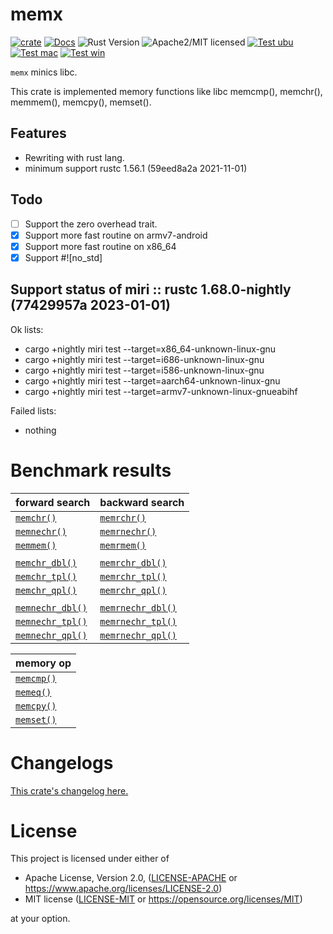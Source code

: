 # memx

[![crate][crate-image]][crate-link]
[![Docs][docs-image]][docs-link]
![Rust Version][rustc-image]
![Apache2/MIT licensed][license-image]
[![Test ubu][test-ubuntu-image]][test-ubuntu-link]
[![Test mac][test-windows-image]][test-windows-link]
[![Test win][test-macos-image]][test-macos-link]

`memx` minics libc.

This crate is implemented memory functions like libc memcmp(), memchr(),
memmem(), memcpy(), memset().

## Features

- Rewriting with rust lang.
- minimum support rustc 1.56.1 (59eed8a2a 2021-11-01)

## Todo

- [ ] Support the zero overhead trait.
- [x] Support more fast routine on armv7-android
- [x] Support more fast routine on x86_64
- [x] Support #!\[no_std\]

## Support status of miri :: rustc 1.68.0-nightly (77429957a 2023-01-01)

Ok lists:

- cargo +nightly miri test --target=x86_64-unknown-linux-gnu
- cargo +nightly miri test --target=i686-unknown-linux-gnu
- cargo +nightly miri test --target=i586-unknown-linux-gnu
- cargo +nightly miri test --target=aarch64-unknown-linux-gnu
- cargo +nightly miri test --target=armv7-unknown-linux-gnueabihf

Failed lists:

- nothing


# Benchmark results

| forward search     | backward search     |
|:-------------------|:--------------------|
| [`memchr()`]       | [`memrchr()`]       |
| [`memnechr()`]     | [`memrnechr()`]     |
| [`memmem()`]       | [`memrmem()`]       |
|                    |                     |
| [`memchr_dbl()`]   | [`memrchr_dbl()`]   |
| [`memchr_tpl()`]   | [`memrchr_tpl()`]   |
| [`memchr_qpl()`]   | [`memrchr_qpl()`]   |
|                    |                     |
| [`memnechr_dbl()`] | [`memrnechr_dbl()`] |
| [`memnechr_tpl()`] | [`memrnechr_tpl()`] |
| [`memnechr_qpl()`] | [`memrnechr_qpl()`] |

| memory op      |
|:---------------|
| [`memcmp()`]   |
| [`memeq()`]    |
| [`memcpy()`]   |
| [`memset()`]   |

[`memchr()`]: https://github.com/aki-akaguma/memx/blob/main/docs/README.memchr.md
[`memcmp()`]: https://github.com/aki-akaguma/memx/blob/main/docs/README.memcmp.md
[`memcpy()`]: https://github.com/aki-akaguma/memx/blob/main/docs/README.memcpy.md
[`memeq()`]: https://github.com/aki-akaguma/memx/blob/main/docs/README.memeq.md
[`memmem()`]: https://github.com/aki-akaguma/memx/blob/main/docs/README.memmem.md
[`memnechr()`]: https://github.com/aki-akaguma/memx/blob/main/docs/README.memnechr.md
[`memrchr()`]: https://github.com/aki-akaguma/memx/blob/main/docs/README.memrchr.md
[`memrmem()`]: https://github.com/aki-akaguma/memx/blob/main/docs/README.memrmem.md
[`memrnechr()`]: https://github.com/aki-akaguma/memx/blob/main/docs/README.memrnechr.md
[`memset()`]: https://github.com/aki-akaguma/memx/blob/main/docs/README.memset.md

[`memchr_dbl()`]: https://github.com/aki-akaguma/memx/blob/main/docs/README.memchr_dbl.md
[`memrchr_dbl()`]: https://github.com/aki-akaguma/memx/blob/main/docs/README.memrchr_dbl.md
[`memchr_tpl()`]: https://github.com/aki-akaguma/memx/blob/main/docs/README.memchr_tpl.md
[`memrchr_tpl()`]: https://github.com/aki-akaguma/memx/blob/main/docs/README.memrchr_tpl.md
[`memchr_qpl()`]: https://github.com/aki-akaguma/memx/blob/main/docs/README.memchr_qpl.md
[`memrchr_qpl()`]: https://github.com/aki-akaguma/memx/blob/main/docs/README.memrchr_qpl.md

[`memnechr_dbl()`]: https://github.com/aki-akaguma/memx/blob/main/docs/README.memnechr_dbl.md
[`memrnechr_dbl()`]: https://github.com/aki-akaguma/memx/blob/main/docs/README.memrnechr_dbl.md
[`memnechr_tpl()`]: https://github.com/aki-akaguma/memx/blob/main/docs/README.memnechr_tpl.md
[`memrnechr_tpl()`]: https://github.com/aki-akaguma/memx/blob/main/docs/README.memrnechr_tpl.md
[`memnechr_qpl()`]: https://github.com/aki-akaguma/memx/blob/main/docs/README.memnechr_qpl.md
[`memrnechr_qpl()`]: https://github.com/aki-akaguma/memx/blob/main/docs/README.memrnechr_qpl.md

# Changelogs

[This crate's changelog here.](https://github.com/aki-akaguma/memx/blob/main/CHANGELOG.md)

# License

This project is licensed under either of

 * Apache License, Version 2.0, ([LICENSE-APACHE](LICENSE-APACHE) or
   https://www.apache.org/licenses/LICENSE-2.0)
 * MIT license ([LICENSE-MIT](LICENSE-MIT) or
   https://opensource.org/licenses/MIT)

at your option.

[//]: # (badges)

[crate-image]: https://img.shields.io/crates/v/memx.svg
[crate-link]: https://crates.io/crates/memx
[docs-image]: https://docs.rs/memx/badge.svg
[docs-link]: https://docs.rs/memx/
[rustc-image]: https://img.shields.io/badge/rustc-1.56+-blue.svg
[license-image]: https://img.shields.io/badge/license-Apache2.0/MIT-blue.svg
[test-ubuntu-image]: https://github.com/aki-akaguma/memx/actions/workflows/test-ubuntu.yml/badge.svg
[test-ubuntu-link]: https://github.com/aki-akaguma/memx/actions/workflows/test-ubuntu.yml
[test-macos-image]: https://github.com/aki-akaguma/memx/actions/workflows/test-macos.yml/badge.svg
[test-macos-link]: https://github.com/aki-akaguma/memx/actions/workflows/test-macos.yml
[test-windows-image]: https://github.com/aki-akaguma/memx/actions/workflows/test-windows.yml/badge.svg
[test-windows-link]: https://github.com/aki-akaguma/memx/actions/workflows/test-windows.yml
